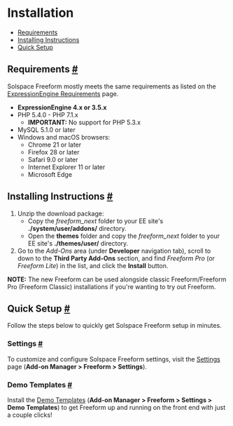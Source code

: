 # Installation

* [Requirements](#requirements)
* [Installing Instructions](#install)
* [Quick Setup](#setup)


## Requirements <a href="#requirements" id="requirements" class="docs-anchor">#</a>
Solspace Freeform mostly meets the same requirements as listed on the [ExpressionEngine Requirements](https://docs.expressionengine.com/v3/installation/requirements.html) page.

* **ExpressionEngine 4.x or 3.5.x**
* PHP 5.4.0 - PHP 7.1.x
	* **IMPORTANT:** No support for PHP 5.3.x
* MySQL 5.1.0 or later
* Windows and macOS browsers:
	* Chrome 21 or later
	* Firefox 28 or later
	* Safari 9.0 or later
	* Internet Explorer 11 or later
	* Microsoft Edge


## Installing Instructions <a href="#install" id="install" class="docs-anchor">#</a>
1. Unzip the download package:
	* Copy the *freeform_next* folder to your EE site's **./system/user/addons/** directory.
	* Open the **themes** folder and copy the *freeform_next* folder to your EE site's **./themes/user/** directory.
2. Go to the *Add-Ons* area (under **Developer** navigation tab), scroll to down to the **Third Party Add-Ons** section, and find *Freeform Pro* (or *Freeform Lite*) in the list, and click the **Install** button.

**NOTE:** The new Freeform can be used alongside classic Freeform/Freeform Pro (Freeform Classic) installations if you're wanting to try out Freeform.


## Quick Setup <a href="#setup" id="setup" class="docs-anchor">#</a>
Follow the steps below to quickly get Solspace Freeform setup in minutes.

### Settings <a href="#settings" id="settings" class="docs-anchor">#</a>
To customize and configure Solspace Freeform settings, visit the [Settings](settings.md) page (**Add-on Manager > Freeform > Settings**).

### Demo Templates <a href="#demo-templates" id="demo-templates" class="docs-anchor">#</a>
Install the [Demo Templates](demo-templates.md) (**Add-on Manager > Freeform > Settings > Demo Templates**) to get Freeform up and running on the front end with just a couple clicks!

